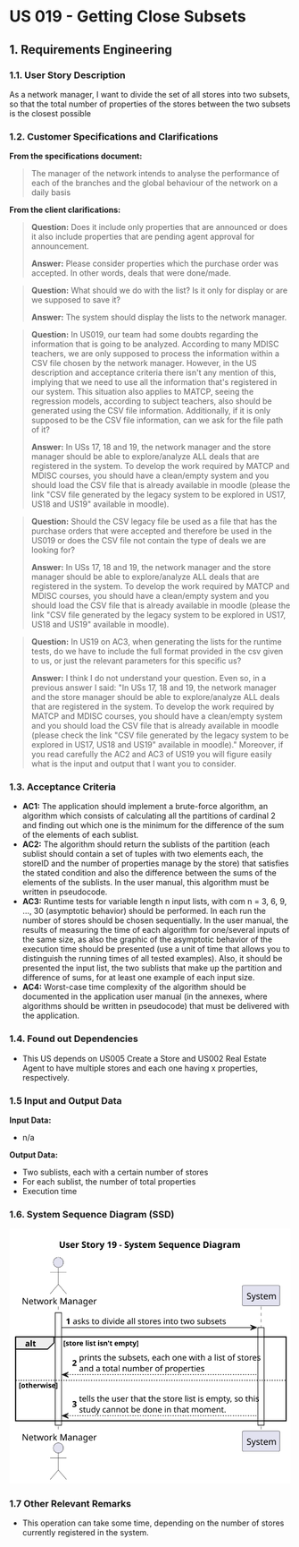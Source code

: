 # US 019 - Getting Close Subsets

## 1. Requirements Engineering


### 1.1. User Story Description


As a network manager, I want to divide the set of all stores into two subsets, so that the total number of properties of the stores between the two subsets is the closest possible


### 1.2. Customer Specifications and Clarifications


**From the specifications document:**

> The manager of the network intends to analyse the performance of each of the branches and the
global behaviour of the network on a daily basis



**From the client clarifications:**

> **Question:** Does it include only properties that are announced or does it also include properties that are pending agent approval for announcement.
> 
> **Answer:** Please consider properties which the purchase order was accepted. In other words, deals that were done/made.

> **Question:** What should we do with the list? Is it only for display or are we supposed to save it?
> 
> **Answer:** The system should display the lists to the network manager.

> **Question:** In US019, our team had some doubts regarding the information that is going to be analyzed. According to many MDISC teachers, we are only supposed to process the information within a CSV file chosen by the network manager. However, in the US description and acceptance criteria there isn't any mention of this, implying that we need to use all the information that's registered in our system. This situation also applies to MATCP, seeing the regression models, according to subject teachers, also should be generated using the CSV file information. Additionally, if it is only supposed to be the CSV file information, can we ask for the file path of it?
> 
> **Answer:** In USs 17, 18 and 19, the network manager and the store manager should be able to explore/analyze ALL deals that are registered in the system. To develop the work required by MATCP and MDISC courses, you should have a clean/empty system and you should load the CSV file that is already available in moodle (please the link "CSV file generated by the legacy system to be explored in US17, US18 and US19" available in moodle).

> **Question:** Should the CSV legacy file be used as a file that has the purchase orders that were accepted and therefore be used in the US019 or does the CSV file not contain the type of deals we are looking for?
> 
> **Answer:** In USs 17, 18 and 19, the network manager and the store manager should be able to explore/analyze ALL deals that are registered in the system. To develop the work required by MATCP and MDISC courses, you should have a clean/empty system and you should load the CSV file that is already available in moodle (please the link "CSV file generated by the legacy system to be explored in US17, US18 and US19" available in moodle).

> **Question:** In US19 on AC3, when generating the lists for the runtime tests, do we have to include the full format provided in the csv given to us, or just the relevant parameters for this specific us?
> 
> **Answer:** I think I do not understand your question. Even so, in a previous answer I said:
"In USs 17, 18 and 19, the network manager and the store manager should be able to explore/analyze ALL deals that are registered in the system.
To develop the work required by MATCP and MDISC courses, you should have a clean/empty system and you should load the CSV file that is already available in moodle (please check the link "CSV file generated by the legacy system to be explored in US17, US18 and US19" available in moodle)."
Moreover, if you read carefully the AC2 and AC3 of US19 you will figure easily what is the input and output that I want you to consider.


### 1.3. Acceptance Criteria


* **AC1:** The application should implement a brute-force algorithm, an algorithm which consists of calculating all the partitions of cardinal 2 and finding out which one is the minimum for the difference of the sum of the elements of each sublist.
* **AC2:** The algorithm should return the sublists of the partition (each sublist should contain a set of tuples with two elements each, the storeID and the number of
  properties manage by the store) that satisfies the stated condition and also the difference between the sums of the elements of the sublists. In the user manual, this algorithm must be written in pseudocode.
* **AC3:** Runtime tests for variable length n input lists, with com n = 3, 6, 9, …, 30 (asymptotic behavior) should be performed. In each run the number of stores should be chosen sequentially. In the user manual, the results of measuring the
  time of each algorithm for one/several inputs of the same size, as also the graphic of the asymptotic behavior of the execution time should be presented (use a unit of time that allows you to distinguish the running times of all tested examples).
  Also, it should be presented the input list, the two sublists that make up the partition and difference of sums, for at least one example of each input size.
* **AC4:** Worst-case time complexity of the algorithm should be documented in the application user manual (in the annexes, where algorithms should be written in pseudocode) that must be delivered with the application.


### 1.4. Found out Dependencies


* This US depends on US005 Create a Store and US002 Real Estate Agent to have multiple stores and each one having x properties, respectively.


### 1.5 Input and Output Data


**Input Data:**

* n/a


**Output Data:**

* Two sublists, each with a certain number of stores
* For each sublist, the number of total properties
* Execution time

### 1.6. System Sequence Diagram (SSD)

![US019-SSD](svg/us019-system-sequence-diagram.svg)

### 1.7 Other Relevant Remarks

* This operation can take some time, depending on the number of stores currently registered in the system.